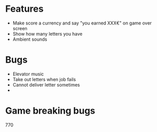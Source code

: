 # Features
- Make score a currency and say "you earned XXX€" on game over screen
- Show how many letters you have
- Ambient sounds

# Bugs
- Elevator music
- Take out letters when job fails
- Cannot deliver letter sometimes
- 

# Game breaking bugs
770